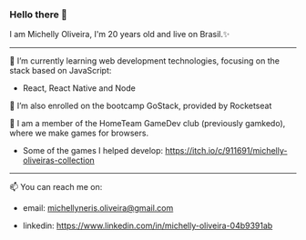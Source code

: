 ### Hello there 👋

I am Michelly Oliveira, I'm 20 years old and live on Brasil.✨

---

🌱 I’m currently learning web development technologies, focusing on the stack based on JavaScript:

- React, React Native and Node

🌱 I’m also enrolled on the bootcamp GoStack, provided by Rocketseat

👯 I am a member of the HomeTeam GameDev club (previously gamkedo), where we make games for browsers.

- Some of the games I helped develop:
  https://itch.io/c/911691/michelly-oliveiras-collection

---

📫 You can reach me on:

- email: michellyneris.oliveira@gmail.com

- linkedin: https://www.linkedin.com/in/michelly-oliveira-04b9391ab
